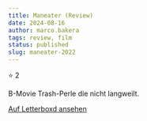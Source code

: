 ```yaml
---
title: Maneater (Review)
date: 2024-08-16
author: marco.bakera
tags: review, film
status: published
slug: maneater-2022
---
```


⭐ 2

B-Movie Trash-Perle die nicht langweilt.

[Auf Letterboxd ansehen](https://boxd.it/76IQpZ)

